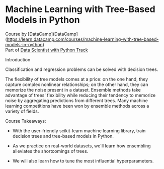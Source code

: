 # Machine Learning with Tree-Based Models in Python

Course by [DataCamp](DataCamp](https://learn.datacamp.com/courses/machine-learning-with-tree-based-models-in-python)  
Part of [Data Scientist with Python Track](https://learn.datacamp.com/career-tracks/data-scientist-with-python?version=4)  
  
Introduction  
  
Classification and regression problems can be solved with decision trees.  
  
The flexibility of tree models comes at a price: on the one hand, they capture complex nonlinear relationships; on the other hand, they can memorize the noise present
in a dataset. Ensemble methods take advantage of trees' flexibility while reducing their tendency to memorize noise by aggregating predictions from different trees.
Many machine learning competitions have been won by ensemble methods across a variety of fields.  

Course Takeaways:  

- With the user-friendly scikit-learn machine learning library, train decision trees and tree-based models in Python. 

- As we practice on real-world datasets, we'll learn how ensembling alleviates the shortcomings of trees. 

- We will also learn how to tune the most influential hyperparameters.
